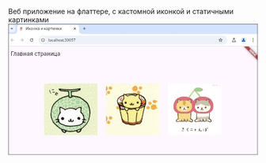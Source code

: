 Веб приложение на флаттере, с кастомной иконкой и статичными картинками
![image](https://github.com/EWinterhalter/imgflutter/blob/main/photo_2025-02-06_16-26-29.jpg "jpg")
